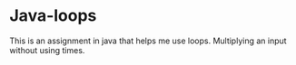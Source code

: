 # Java-loops
This is an assignment in java that helps me use loops. Multiplying an input without using times.
